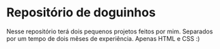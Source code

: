 # Repositório de doguinhos

Nesse repositório terá dois pequenos projetos feitos por mim. Separados por um tempo de dois mêses de experiência. Apenas HTML e CSS :)
 